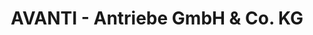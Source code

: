 ---
title: "AVANTI - Antriebe GmbH & Co. KG"
url: /schlangen/avanti-antriebe-gmbh-und-co-kg/
shop: Küchen
---